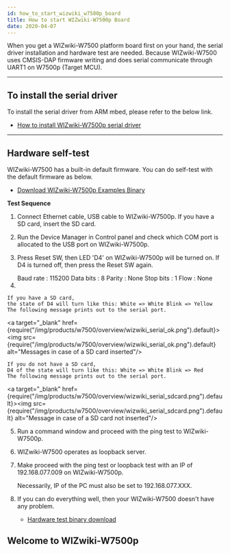 ```yaml
---
id: how_to_start_wizwiki_w7500p_board
title: How to start WIZwiki-W7500p Board
date: 2020-04-07
---
```


When you get a WIZwiki-W7500 platform board first on your hand, the
serial driver installation and hardware test are needed. Because
WIZwiki-W7500 uses CMSIS-DAP firmware writing and does serial
communicate through UART1 on W7500p (Target MCU).  

-----

## To install the serial driver

To install the serial driver from ARM mbed, please refer to the below
link.

   * [How to install WIZwiki-W7500p serial driver](how_to_install_wizwiki_w7500p_serial_driver)

-----

## Hardware self-test

WIZwiki-W7500 has a built-in default firmware. You can do self-test with the default firmware as below.

   * [Download WIZwiki-W7500p Examples Binary](How_to_write_the_firmware_into_WIZwiki_W7500P.md#Examples_Binary)

**Test Sequence**

1. Connect Ethernet cable, USB cable to WIZwiki-W7500p. If you have a SD
card, insert the SD card.

2. Run the Device Manager in Control panel and check which COM port is
allocated to the USB port on WIZwiki-W7500p.

3. Press Reset SW, then LED 'D4' on WIZwiki-W7500p will be turned on. If
D4 is turned off, then press the Reset SW again.

    <Serial setting>
    Baud rate : 115200
    Data bits : 8
    Parity : None
    Stop bits : 1
    Flow : None
    
4.

    If you have a SD card,
    the state of D4 will turn like this: White => White Blink => Yellow
    The following message prints out to the serial port.

<a target="_blank" href={require("/img/products/w7500/overview/wizwiki_serial_ok.png").default}><img src={require("/img/products/w7500/overview/wizwiki_serial_ok.png").default} alt="Messages in case of a SD card inserted"/></a>

    If you do not have a SD card,
    D4 of the state will turn like this: White => White Blink => Red
    The following message prints out to the serial port.

<a target="_blank" href={require("/img/products/w7500/overview/wizwiki_serial_sdcard.png").default}><img src={require("/img/products/w7500/overview/wizwiki_serial_sdcard.png").default} alt="Message in case of a SD card not inserted"/></a>

5. Run a command window and proceed with the ping test to
WIZwiki-W7500p.

6. WIZwiki-W7500 operates as loopback server.

7. Make proceed with the ping test or loopback test with an IP of
192.168.077.009 on WIZwiki-W7500p.

    Necessarily, IP of the PC must also be set to 192.168.077.XXX.

8. If you can do everything well, then your WIZwiki-W7500 doesn't have
any problem.

   * <a href="/img/products/w7500/overview/w7500x_wztoe_manu.zip" target="_blank">Hardware test binary download</a>



## Welcome to WIZwiki-W7500p
